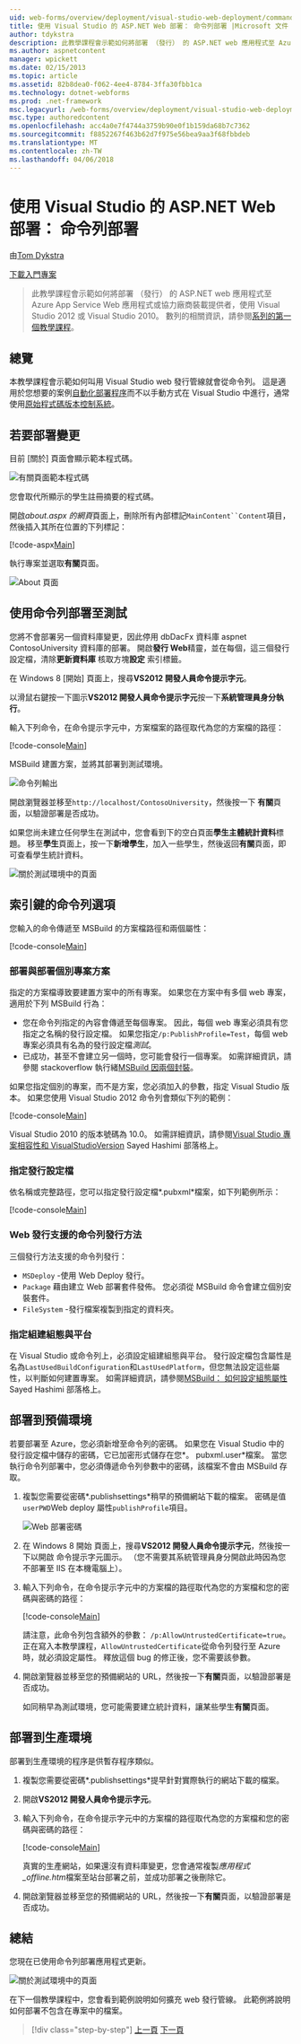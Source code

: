 ```yaml
---
uid: web-forms/overview/deployment/visual-studio-web-deployment/command-line-deployment
title: 使用 Visual Studio 的 ASP.NET Web 部署： 命令列部署 |Microsoft 文件
author: tdykstra
description: 此教學課程會示範如何將部署 （發行） 的 ASP.NET web 應用程式至 Azure App Service Web 應用程式或協力廠商裝載提供者，使用...
ms.author: aspnetcontent
manager: wpickett
ms.date: 02/15/2013
ms.topic: article
ms.assetid: 82b8dea0-f062-4ee4-8784-3ffa30fbb1ca
ms.technology: dotnet-webforms
ms.prod: .net-framework
msc.legacyurl: /web-forms/overview/deployment/visual-studio-web-deployment/command-line-deployment
msc.type: authoredcontent
ms.openlocfilehash: acc4a0e7f4744a3759b90e0f1b159da68b7c7362
ms.sourcegitcommit: f8852267f463b62d7f975e56bea9aa3f68fbbdeb
ms.translationtype: MT
ms.contentlocale: zh-TW
ms.lasthandoff: 04/06/2018
---
```

<a name="aspnet-web-deployment-using-visual-studio-command-line-deployment"></a>使用 Visual Studio 的 ASP.NET Web 部署： 命令列部署
====================
由[Tom Dykstra](https://github.com/tdykstra)

[下載入門專案](http://go.microsoft.com/fwlink/p/?LinkId=282627)

> 此教學課程會示範如何將部署 （發行） 的 ASP.NET web 應用程式至 Azure App Service Web 應用程式或協力廠商裝載提供者，使用 Visual Studio 2012 或 Visual Studio 2010。 數列的相關資訊，請參閱[系列的第一個教學課程](introduction.md)。


## <a name="overview"></a>總覽

本教學課程會示範如何叫用 Visual Studio web 發行管線就會從命令列。 這是適用於您想要的案例[自動化部署程序](../../../../aspnet/overview/developing-apps-with-windows-azure/building-real-world-cloud-apps-with-windows-azure/continuous-integration-and-continuous-delivery.md)而不以手動方式在 Visual Studio 中進行，通常使用[原始程式碼版本控制系統](../../../../aspnet/overview/developing-apps-with-windows-azure/building-real-world-cloud-apps-with-windows-azure/source-control.md)。

## <a name="make-a-change-to-deploy"></a>若要部署變更

目前 [關於] 頁面會顯示範本程式碼。

![有關頁面範本程式碼](command-line-deployment/_static/image1.png)

您會取代所顯示的學生註冊摘要的程式碼。

開啟*about.aspx 的網頁*頁面上，刪除所有內部標記`MainContent``Content`項目，然後插入其所在位置的下列標記：

[!code-aspx[Main](command-line-deployment/samples/sample1.aspx)]

執行專案並選取**有關**頁面。

![About 頁面](command-line-deployment/_static/image2.png)

## <a name="deploy-to-test-by-using-the-command-line"></a>使用命令列部署至測試

您將不會部署另一個資料庫變更，因此停用 dbDacFx 資料庫 aspnet ContosoUniversity 資料庫的部署。 開啟**發行 Web**精靈，並在每個，這三個發行設定檔，清除**更新資料庫** 核取方塊**設定** 索引標籤。

在 Windows 8 [開始] 頁面上，搜尋**VS2012 開發人員命令提示字元**。

以滑鼠右鍵按一下圖示**VS2012 開發人員命令提示字元**按一下**系統管理員身分執行**。

輸入下列命令，在命令提示字元中，方案檔案的路徑取代為您的方案檔的路徑：

[!code-console[Main](command-line-deployment/samples/sample2.cmd)]

MSBuild 建置方案，並將其部署到測試環境。

![命令列輸出](command-line-deployment/_static/image3.png)

開啟瀏覽器並移至`http://localhost/ContosoUniversity`，然後按一下 **有關**頁面，以驗證部署是否成功。

如果您尚未建立任何學生在測試中，您會看到下的空白頁面**學生主體統計資料**標題。 移至**學生**頁面上，按一下**新增學生**，加入一些學生，然後返回**有關**頁面，即可查看學生統計資料。

![關於測試環境中的頁面](command-line-deployment/_static/image4.png)

## <a name="key-command-line-options"></a>索引鍵的命令列選項

您輸入的命令傳遞至 MSBuild 的方案檔路徑和兩個屬性：

[!code-console[Main](command-line-deployment/samples/sample3.cmd)]

### <a name="deploying-the-solution-versus-deploying-individual-projects"></a>部署與部署個別專案方案

指定的方案檔導致要建置方案中的所有專案。 如果您在方案中有多個 web 專案，適用於下列 MSBuild 行為：

- 您在命令列指定的內容會傳遞至每個專案。 因此，每個 web 專案必須具有您指定之名稱的發行設定檔。 如果您指定`/p:PublishProfile=Test`，每個 web 專案必須具有名為的發行設定檔*測試*。
- 已成功，甚至不會建立另一個時，您可能會發行一個專案。 如需詳細資訊，請參閱 stackoverflow 執行緒[MSBuild 因兩個封裝](http://stackoverflow.com/questions/14226451/msbuild-fails-with-two-packages)。

如果您指定個別的專案，而不是方案，您必須加入的參數，指定 Visual Studio 版本。 如果您使用 Visual Studio 2012 命令列會類似下列的範例：

[!code-console[Main](command-line-deployment/samples/sample4.cmd?highlight=1)]

Visual Studio 2010 的版本號碼為 10.0。 如需詳細資訊，請參閱[Visual Studio 專案相容性和 VisualStudioVersion](http://sedodream.com/2012/08/19/VisualStudioProjectCompatabilityAndVisualStudioVersion.aspx) Sayed Hashimi 部落格上。

### <a name="specifying-the-publish-profile"></a>指定發行設定檔

依名稱或完整路徑，您可以指定發行設定檔*.pubxml*檔案，如下列範例所示：

[!code-console[Main](command-line-deployment/samples/sample5.cmd?highlight=1)]

### <a name="web-publish-methods-supported-for-command-line-publishing"></a>Web 發行支援的命令列發行方法

三個發行方法支援的命令列發行：

- `MSDeploy` -使用 Web Deploy 發行。
- `Package` 藉由建立 Web 部署套件發佈。 您必須從 MSBuild 命令會建立個別安裝套件。
- `FileSystem` -發行檔案複製到指定的資料夾。

### <a name="specifying-the-build-configuration-and-platform"></a>指定組建組態與平台

在 Visual Studio 或命令列上，必須設定組建組態與平台。 發行設定檔包含屬性是名為`LastUsedBuildConfiguration`和`LastUsedPlatform`，但您無法設定這些屬性，以判斷如何建置專案。 如需詳細資訊，請參閱[MSBuild： 如何設定組態屬性](http://sedodream.com/2012/10/27/MSBuildHowToSetTheConfigurationProperty.aspx)Sayed Hashimi 部落格上。

## <a name="deploy-to-staging"></a>部署到預備環境

若要部署至 Azure，您必須新增至命令列的密碼。 如果您在 Visual Studio 中的發行設定檔中儲存的密碼，它已加密形式儲存在您*。 pubxml.user*檔案。 當您執行命令列部署中，您必須傳遞命令列參數中的密碼，該檔案不會由 MSBuild 存取。

1. 複製您需要從密碼*.publishsettings*稍早的預備網站下載的檔案。 密碼是值`userPWD`Web deploy 屬性`publishProfile`項目。

    ![Web 部署密碼](command-line-deployment/_static/image5.png)
2. 在 Windows 8 開始 頁面上，搜尋**VS2012 開發人員命令提示字元**，然後按一下以開啟 命令提示字元圖示。 （您不需要其系統管理員身分開啟此時因為您不部署至 IIS 在本機電腦上）。
3. 輸入下列命令，在命令提示字元中的方案檔的路徑取代為您的方案檔和您的密碼與密碼的路徑：

    [!code-console[Main](command-line-deployment/samples/sample6.cmd)]

    請注意，此命令列包含額外的參數： `/p:AllowUntrustedCertificate=true`。 正在寫入本教學課程，`AllowUntrustedCertificate`從命令列發行至 Azure 時，就必須設定屬性。 釋放這個 bug 的修正後，您不需要該參數。
4. 開啟瀏覽器並移至您的預備網站的 URL，然後按一下**有關**頁面，以驗證部署是否成功。

    如同稍早為測試環境，您可能需要建立統計資料，讓某些學生**有關**頁面。

## <a name="deploy-to-production"></a>部署到生產環境

部署到生產環境的程序是供暫存程序類似。

1. 複製您需要從密碼*.publishsettings*提早針對實際執行的網站下載的檔案。
2. 開啟**VS2012 開發人員命令提示字元**。
3. 輸入下列命令，在命令提示字元中的方案檔的路徑取代為您的方案檔和您的密碼與密碼的路徑：

    [!code-console[Main](command-line-deployment/samples/sample7.cmd)]

    真實的生產網站，如果還沒有資料庫變更，您會通常複製*應用程式\_offline.htm*檔案至站台部署之前，並成功部署之後刪除它。
4. 開啟瀏覽器並移至您的預備網站的 URL，然後按一下**有關**頁面，以驗證部署是否成功。

## <a name="summary"></a>總結

您現在已使用命令列部署應用程式更新。

![關於測試環境中的頁面](command-line-deployment/_static/image6.png)

在下一個教學課程中，您會看到範例說明如何擴充 web 發行管線。 此範例將說明如何部署不包含在專案中的檔案。

> [!div class="step-by-step"]
> [上一頁](deploying-a-database-update.md)
> [下一頁](deploying-extra-files.md)
